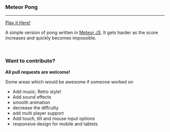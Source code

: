 <h3>Meteor Pong</h3>
<hr/>
<a href="http://pong.devonbarrett.net">Play it Here!</a>
<br />
<p>A simple version of pong written in <a href="http://meteor.com">Meteor JS</a>. It gets harder as the score increases and quickly becomes impossible.</p>
<br />
<h3>Want to contribute?</h3>
<strong>All pull requests are welcome!</strong>
<p>Some areas which would be awesome if someone worked on</p>
<ul>
  <li>Add music; Retro style!</li>
  <li>Add sound effects</li>
  <li>smooth animation</li>
  <li>decrease the diffculty</li>
  <li>add multi player support</li>
  <li>Add touch, tilt and mouse input options</li>
  <li>responsive design for mobile and tablets</li>
</ul>
  

